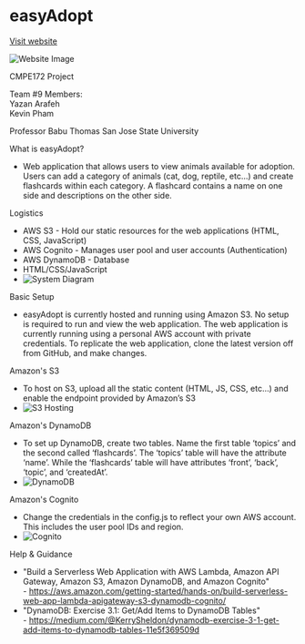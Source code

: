 # easyAdopt <br>
[Visit website](http://easyadopt.s3-website-us-west-2.amazonaws.com/)

![Website Image](https://i.ibb.co/rZPVcRw/homepage.png)

CMPE172 Project

Team #9 Members: <br>
Yazan Arafeh <br>
Kevin Pham <br>

Professor Babu Thomas
San Jose State University

What is easyAdopt?
  - Web application that allows users to view animals available for adoption. Users can add a category of animals (cat, dog, reptile, etc...) and create flashcards within each category. A flashcard contains a name on one side and descriptions on the other side.
  
Logistics 
  - AWS S3 - Hold our static resources for the web applications (HTML, CSS, JavaScript) <br>
  - AWS Cognito - Manages user pool and user accounts (Authentication)
  - AWS DynamoDB - Database
  - HTML/CSS/JavaScript
  - ![System Diagram](https://i.ibb.co/6YwN9hw/dia.png)
  
 Basic Setup
  - easyAdopt is currently hosted and running using Amazon S3. No setup is required to run and view the web application. The web application is currently running using a personal AWS account with private credentials. To replicate the web application, clone the latest version off from GitHub, and make changes. 
  
 Amazon's S3
  - To host on S3, upload all the static content (HTML, JS, CSS, etc…) and enable the endpoint provided by Amazon’s S3
  - ![S3 Hosting](https://i.ibb.co/4ps2jjV/s3.png)
  
 Amazon's DynamoDB
  - To set up DynamoDB, create two tables. Name the first table ‘topics’ and the second called ‘flashcards’. The ‘topics’ table will have the attribute ‘name’. While the ‘flashcards’ table will have attributes ‘front’, ‘back’, ‘topic’, and ‘createdAt’. 
  - ![DynamoDB](https://i.ibb.co/0qTjxG6/dynamo.png)
  
  Amazon's Cognito
  - Change the credentials in the config.js to reflect your own AWS account. This includes the user pool IDs and region.
  - ![Cognito](https://i.ibb.co/pQd8hC4/config.png)

   
Help & Guidance 
  - "Build a Serverless Web Application with AWS Lambda, Amazon API Gateway, Amazon S3, Amazon DynamoDB, and Amazon Cognito" <br>
        - https://aws.amazon.com/getting-started/hands-on/build-serverless-web-app-lambda-apigateway-s3-dynamodb-cognito/ <br>
  - "DynamoDB: Exercise 3.1: Get/Add Items to DynamoDB Tables" <br>
        - https://medium.com/@KerrySheldon/dynamodb-exercise-3-1-get-add-items-to-dynamodb-tables-11e5f369509d <br>
